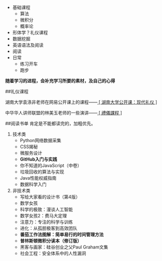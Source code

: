 - 基础课程
    - 算法
    - 微积分
    - 概率论
- 形体学？礼仪课程
- 数据挖掘
- 英语语法及阅读
- 阅读
- 日常
    - 练习开车
    - 跑步

  
**随着学习的进程，会补充学习所要的素材，及自己的心得**
  
##礼仪课程
  
湖南大学袁涤非老师在网易公开课上的课程——<a href="http://open.163.com/movie/2011/10/L/T/M7GFJSVBV_M7HTM4VLT.html" target="_blank"> [ 湖南大学公开课：现代礼仪 ]</a>
  
中华华人讲师联盟的林美玉老师的一些演讲——<a href="https://www.youtube.com/watch?v=uwhOIU5T8Lc" target="_blank"> [ 禮儀課程 ] </a>
  
##阅读书单
肯定是不能都读完的，加粗优先。  
  
1. 技术类
    - Python网络数据采集
    - CSS揭秘
    - 微服务设计
    - **GitHub入门与实践**
    - 你不知道的JavaScript（中卷）
    - 垃圾回收的算法与实现
    - Java性能权威指南
    - 数据科学入门
2. 非技术类
    - 写给大家看的设计书（第4版）
    - 数学女孩
    - 科学的极致：漫谈人工智能
    - 数学女孩2：费马大定理
    - 注意力：专注的科学与训练
    - 进化：从孤胆极客到高效团队
    - **番茄工作法图解：简单易行的时间管理方法**
    - **普林斯顿微积分读本（修订版）**
    - 黑客与画家：硅谷创业之父Paul Graham文集
    - 社会工程：安全体系中的人性漏洞